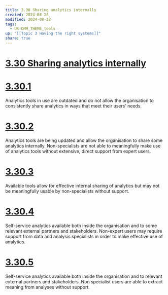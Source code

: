 ```yaml
---
title: 3.30 Sharing analytics internally
created: 2024-08-28
modified: 2024-08-28
tags:
  - UK-DMM_THEME_tools
up: "[[Topic 3 Having the right systems]]"
share: true
---
```

# [3.30 Sharing analytics internally](3.30%20Sharing%20analytics%20internally.md)
# [3.30.1](3.30.1.md)

Analytics tools in use are outdated and do not allow the organisation to consistently share analytics in ways that meet their users’ needs.

# [3.30.2](3.30.2.md)

Analytics tools are being updated and allow the organisation to share some analytics internally. Non-specialists are not able to meaningfully make use of analytics tools without extensive, direct support from expert users.

# [3.30.3](3.30.3.md)

Available tools allow for effective internal sharing of analytics but may not be meaningfully usable by non-specialists without support.

# [3.30.4](3.30.4.md)

Self-service analytics available both inside the organisation and to some relevant external partners and stakeholders. Non-expert users may require support from data and analysis specialists in order to make effective use of analytics.

# [3.30.5](3.30.5.md)

Self-service analytics available both inside the organisation and to relevant external partners and stakeholders. Non specialist users are able to extract meaning from analyses without support.
